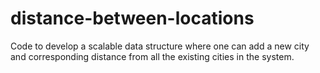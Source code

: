 # distance-between-locations
Code to develop a scalable data structure where one can add a new city and corresponding distance from all the existing cities in the system.
